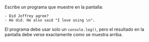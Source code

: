
Escribe un programa que muestre en la pantalla:

```
- Did Joffrey agree?
- He did. He also said "I love using \n".
```

El programa debe usar solo un `console.log()`, pero el resultado en la pantalla debe verse exactamente como se muestra arriba.

